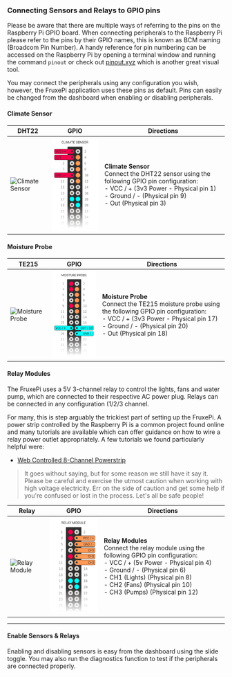 ### Connecting Sensors and Relays to GPIO pins
Please be aware that there are multiple ways of referring to the pins on the Raspberry Pi GPIO board. When connecting peripherals to the Raspberry Pi please refer to the pins by their GPIO names, this is known as BCM naming (Broadcom Pin Number). A handy reference for pin numbering can be accessed on the Raspberry Pi by opening a terminal window and running the command `pinout` or check out [pinout.xyz](https://pinout.xyz/) which is another great visual tool.

You may connect the peripherals using any configuration you wish, however, the FruxePi application uses these pins as default. Pins can easily be changed from the dashboard when enabling or disabling peripherals. 

#### Climate Sensor

|DHT22|GPIO|Directions|
| ------------- | ------------- | ------------- |
|![Climate Sensor](https://github.com/fruxefarms/FruxePi/blob/master/docs/img/climate_sensor.png?raw=true)|![Climate Sensor Pinout](img/climate_pinout.png?raw=true) | **Climate Sensor**<br/> Connect the DHT22 sensor using the following GPIO pin configuration:<br/>- VCC / + (3v3 Power - Physical pin 1)<br/>- Ground / - (Physical pin 9)<br/>- Out (Physical pin 3)|

#### Moisture Probe

|TE215|GPIO|Directions|
| ------------- | ------------- | ------------- |
|![Moisture Probe](https://github.com/fruxefarms/FruxePi/blob/master/docs/img/moisture_sensor.png?raw=true)|![Moistrure Probe Pinout](img/moisture_pinout.png?raw=true) | **Moisture Probe**<br/> Connect the TE215 moisture probe using the following GPIO pin configuration:<br/>- VCC / + (3v3 Power - Physical pin 17)<br/>- Ground / - (Physical pin 20)<br/>- Out (Physical pin 18)|

#### Relay Modules

The FruxePi uses a 5V 3-channel relay to control the lights, fans and water pump, which are connected to their respective AC power plug. Relays can be connected in any configuration (1/2/3 channel.    

For many, this is step arguably the trickiest part of setting up the FruxePi. A power strip controlled by the Raspberry Pi is a common project found online and many tutorials are available which can offer guidance on how to wire a relay power outlet appropriately. A few tutorials we found particularly helpful were:

- [Web Controlled 8-Channel Powerstrip](https://www.instructables.com/id/Web-Controlled-8-Channel-Powerstrip/)

> It goes without saying, but for some reason we still have it say it. Please be careful and exercise the utmost caution when working with high voltage electricity. Err on the side of caution and get some help if you're confused or lost in the process. Let's all be safe people! 

|Relay|GPIO|Directions|
| ------------- | ------------- | ------------- |
|![Relay Module](https://github.com/fruxefarms/FruxePi/blob/master/docs/img/relay.png?raw=true)|![Relay Module Pinout](img/relay_pinout.png?raw=true) | **Relay Modules**<br/> Connect the relay module using the following GPIO pin configuration:<br/>- VCC / + (5v Power - Physical pin 4)<br/>- Ground / - (Physical pin 6)<br/>- CH1 (Lights) (Physical pin 8) <br/>- CH2 (Fans) (Physical pin 10) <br/>- CH3 (Pumps) (Physical pin 12)|

---

#### Enable Sensors & Relays

Enabling and disabling sensors is easy from the dashboard using the slide toggle. You may also run the diagnostics function to test if the peripherals are connected properly.